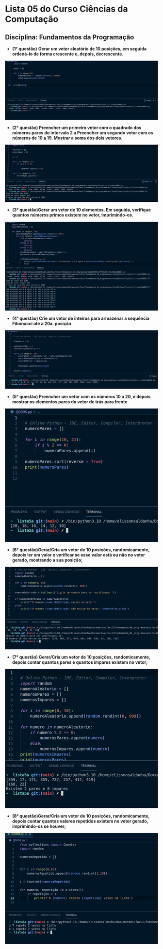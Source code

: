 # Lista 05 do Curso Ciências da Computação 
## Disciplina: Fundamentos da Programação



* **(1° questão)** 
**Gerar um vetor aleatório de 10 posições, em seguida ordená-lo de forma crescente
e, depois, decrescente.**

<img src="imgs/Q001.png" alt="Resposta questão1" />


* **(2° questão) Preencher um primeiro vetor com o quadrado dos números pares do intervalo 2 a
Preencher um segundo vetor com os números de 10 a 19. Mostrar a soma dos
dois vetores.**

<img src="imgs/Q002.png" alt="Resposta questão2" />

* **(3° questão)Gerar um vetor de 10 elementos. Em seguida, verifique quantos números primos
existem no vetor, imprimindo-os.**

<img src="imgs/Q003.png" alt="Resposta questão3" />

* **(4° questão) Crie um vetor de inteiros para armazenar a sequência Fibonacci até a 20a. posição**

<img src="imgs/Q004.png" alt="Resposta questão4" />

* **(5° questão) Preencher um vetor com os números 10 a 20, e depois mostrar os elementos pares
do vetor de trás para frente**

<img src="imgs/Q005.png" alt="Resposta questão5" />

* **(6° questão)Gerar/Cria um vetor de 10 posições, randomicamente, depois ler um valor e
verificar se esse valor está ou não no vetor gerado, mostrando a sua posição;**

<img src="imgs/Q006.png" alt="Resposta questão6" />


* **(7° questão) Gerar/Cria um vetor de 10 posições, randomicamente, depois contar quantos pares
e quantos ímpares existem no vetor;**

<img src="imgs/Q007.png" alt="Resposta questão6" />

* **(8° questão)Gerar/Cria um vetor de 10 posições, randomicamente, depois contar quantos
valores repetidos existem no vetor gerado, imprimindo-os se houver;**

<img src="imgs/Q008.png" alt="Resposta questão6" />




